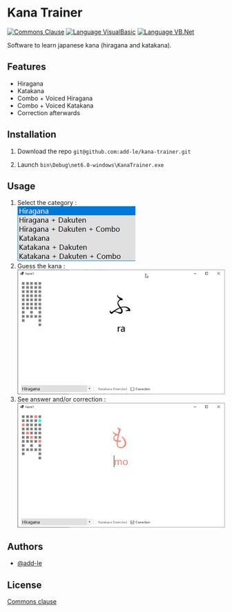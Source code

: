 
# Kana Trainer

[![Commons Clause](https://img.shields.io/badge/License-CommonsClause-yellow.svg)](https://commonsclause.com/)
[![Language VisualBasic](https://img.shields.io/badge/Language-VisualBasic-blue.svg)](https://learn.microsoft.com/en-us/dotnet/visual-basic/)
[![Language VB.Net](https://img.shields.io/badge/Language-VB.Net-blue.svg)](https://learn.microsoft.com/en-us/dotnet/visual-basic/)

Software to learn japanese kana (hiragana and katakana).
## Features

- Hiragana
- Katakana
- Combo + Voiced Hiragana
- Combo + Voiced Katakana
- Correction afterwards


## Installation

1. Download the repo
`git@github.com:add-le/kana-trainer.git`

2. Launch `bin\Debug\net6.0-windows\KanaTrainer.exe`
    
## Usage

1. Select the category : \
![Step 1](https://github.com/add-le/kana-trainer/blob/master/readme/step1.png?raw=true)
2. Guess the kana : \
![Step 2](https://github.com/add-le/kana-trainer/blob/master/readme/step2.png?raw=true)
3. See answer and/or correction : \
![Step 3](https://github.com/add-le/kana-trainer/blob/master/readme/step3.png?raw=true)

## Authors

- [@add-le](https://github.com/add-le)
## License

[Commons clause](https://commonsclause.com/)

